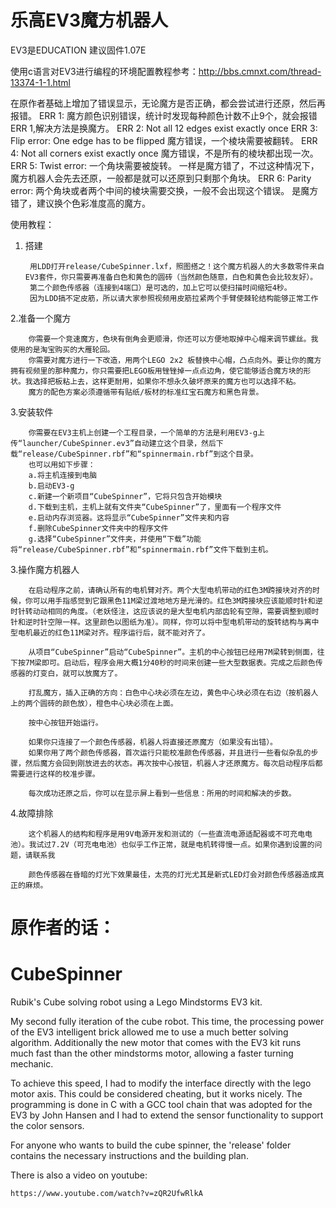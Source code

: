 # 乐高EV3魔方机器人

EV3是EDUCATION
建议固件1.07E

使用c语言对EV3进行编程的环境配置教程参考：http://bbs.cmnxt.com/thread-13374-1-1.html


在原作者基础上增加了错误显示，无论魔方是否正确，都会尝试进行还原，然后再报错。
ERR 1: 魔方颜色识别错误，统计时发现每种颜色计数不止9个，就会报错ERR 1,解决方法是换魔方。
ERR 2: Not all 12 edges exist exactly once
ERR 3: Flip error: One edge has to be flipped
	魔方错误，一个棱块需要被翻转。
ERR 4: Not all corners exist exactly once
	魔方错误，不是所有的棱块都出现一次。
ERR 5: Twist error: 一个角块需要被旋转。
	一样是魔方错了，不过这种情况下，魔方机器人会先去还原，一般都是就可以还原到只剩那个角块。
ERR 6: Parity error: 两个角块或者两个中间的棱块需要交换，一般不会出现这个错误。
	是魔方错了，建议换个色彩准度高的魔方。



使用教程：

1. 搭建

        用LDD打开release/CubeSpinner.lxf，照图搭之！这个魔方机器人的大多数零件来自EV3套件，你只需要再准备白色和黄色的圆砖（当然颜色随意，白色和黄色会比较友好）。
        第二个颜色传感器（连接到4端口）是可选的，加上它可以使扫描时间缩短4秒。
        因为LDD搞不定皮筋，所以请大家参照视频用皮筋拉紧两个手臂使棘轮结构能够正常工作

2.准备一个魔方

        你需要一个竞速魔方，色块有倒角会更顺滑，你还可以方便地取掉中心帽来调节螺丝。我使用的是淘宝购买的大雁轮回。
        你需要对魔方进行一下改造，用两个LEGO 2x2 板替换中心帽，凸点向外。要让你的魔方拥有视频里的那种魔力，你只需要把LEGO板用锉锉掉一点点边角，使它能够适合魔方块的形状。我选择把板粘上去，这样更耐用，如果你不想永久破坏原来的魔方也可以选择不粘。
        魔方的配色方案必须遵循带有贴纸/板材的标准红宝石魔方和黑色背景。

3.安装软件

        你需要在EV3主机上创建一个工程目录，一个简单的方法是利用EV3-g上传“launcher/CubeSpinner.ev3”自动建立这个目录，然后下载“release/CubeSpinner.rbf”和“spinnermain.rbf”到这个目录。
        也可以用如下步骤：
        a.将主机连接到电脑
        b.启动EV3-g
        c.新建一个新项目“CubeSpinner”，它将只包含开始模块
        d.下载到主机，主机上就有文件夹“CubeSpinner”了，里面有一个程序文件
        e.启动内存浏览器。这将显示“CubeSpinner”文件夹和内容
        f.删除CubeSpinner文件夹中的程序文件
        g.选择“CubeSpinner”文件夹，并使用“下载”功能将“release/CubeSpinner.rbf”和“spinnermain.rbf”文件下载到主机。


3.操作魔方机器人

        在启动程序之前，请确认所有的电机臂对齐。两个大型电机带动的红色3M跨接块对齐的时候，你可以用手指感觉到它跟黑色11M梁过渡地地方是光滑的。红色3M跨接块应该能顺时针和逆时针转动动相同的角度。（老妖怪注，这应该说的是大型电机内部齿轮有空隙，需要调整到顺时针和逆时针空隙一样。这里颜色以图纸为准）。同样，你可以将中型电机带动的旋转结构与离中型电机最近的红色11M梁对齐。程序运行后，就不能对齐了。
  
        从项目“CubeSpinner”启动“CubeSpinner”。主机的中心按钮已经用7M梁转到侧面，往下按7M梁即可。启动后，程序会用大概1分40秒的时间来创建一些大型数据表。完成之后颜色传感器的灯变白，就可以放魔方了。

        打乱魔方，插入正确的方向：白色中心块必须在左边，黄色中心块必须在右边（按机器人上的两个圆砖的颜色放），橙色中心块必须在上面。

        按中心按钮开始运行。

        如果你只连接了一个颜色传感器，机器人将直接还原魔方（如果没有出错）。
        如果你用了两个颜色传感器，首次运行只能校准颜色传感器，并且进行一些看似杂乱的步骤，然后魔方会回到刚放进去的状态。再次按中心按钮，机器人才还原魔方。每次启动程序后都需要进行这样的校准步骤。

        每次成功还原之后，你可以在显示屏上看到一些信息：所用的时间和解决的步数。

4.故障排除

        这个机器人的结构和程序是用9V电源开发和测试的（一些直流电源适配器或不可充电电池）。我试过7.2V（可充电电池）也似乎工作正常，就是电机转得慢一点。如果你遇到设置的问题，请联系我

        颜色传感器在昏暗的灯光下效果最佳，太亮的灯光尤其是新式LED灯会对颜色传感器造成真正的麻烦。


	
	
# 原作者的话：
# CubeSpinner
Rubik's Cube solving robot using a Lego Mindstorms EV3 kit.

My second fully iteration of the cube robot. This time, the processing power 
of the EV3 intelligent brick allowed me to use a much better solving algorithm.
Additionally the new motor that comes with the EV3 kit runs much fast than the
other mindstorms motor, allowing a faster turning mechanic.

To achieve this speed, I had to modify the interface directly with the lego 
motor axis. This could be considered cheating, but it works nicely.
The programming is done in C with a GCC tool chain that was adopted for the
EV3 by John Hansen and I had to extend the sensor functionality to support
the color sensors.

For anyone who wants to build the cube spinner, the 'release' folder
contains the necessary instructions and the building plan.

There is also a video on youtube:

	https://www.youtube.com/watch?v=zQR2UfwRlkA

	